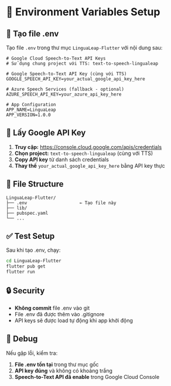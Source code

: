 # 🔧 Environment Variables Setup

## 📝 Tạo file .env

Tạo file `.env` trong thư mục `LinguaLeap-Flutter` với nội dung sau:

```env
# Google Cloud Speech-to-Text API Keys
# Sử dụng chung project với TTS: text-to-speech-lingualeap

# Google Speech-to-Text API Key (cùng với TTS)
GOOGLE_SPEECH_API_KEY=your_actual_google_api_key_here

# Azure Speech Services (fallback - optional)
AZURE_SPEECH_API_KEY=your_azure_api_key_here

# App Configuration
APP_NAME=LinguaLeap
APP_VERSION=1.0.0
```

## 🔑 Lấy Google API Key

1. **Truy cập:** https://console.cloud.google.com/apis/credentials
2. **Chọn project:** `text-to-speech-lingualeap` (cùng với TTS)
3. **Copy API key** từ danh sách credentials
4. **Thay thế** `your_actual_google_api_key_here` bằng API key thực

## 📁 File Structure

```
LinguaLeap-Flutter/
├── .env                    ← Tạo file này
├── lib/
├── pubspec.yaml
└── ...
```

## ✅ Test Setup

Sau khi tạo .env, chạy:

```bash
cd LinguaLeap-Flutter
flutter pub get
flutter run
```

## 🔒 Security

- **Không commit** file .env vào git
- File .env đã được thêm vào .gitignore
- API keys sẽ được load tự động khi app khởi động

## 🐛 Debug

Nếu gặp lỗi, kiểm tra:

1. **File .env tồn tại** trong thư mục gốc
2. **API key đúng** và không có khoảng trắng
3. **Speech-to-Text API đã enable** trong Google Cloud Console 